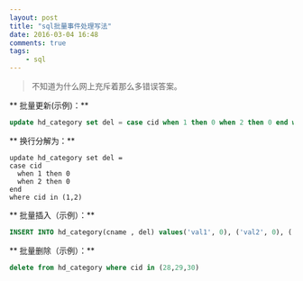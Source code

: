 ```yaml
---
layout: post
title: "sql批量事件处理写法"
date: 2016-03-04 16:48
comments: true
tags:
	- sql
---
```


>不知道为什么网上充斥着那么多错误答案。

** 批量更新(示例)：**
```sql
update hd_category set del = case cid when 1 then 0 when 2 then 0 end where cid in (1,2)
```

** 换行分解为：**
```
update hd_category set del =
case cid
  when 1 then 0
  when 2 then 0
end
where cid in (1,2)
```

** 批量插入（示例）：**
```sql
INSERT INTO hd_category(cname , del) values('val1', 0), ('val2', 0), ('val3', 0);
```
** 批量删除（示例）：**
```sql
delete from hd_category where cid in (28,29,30)
```
